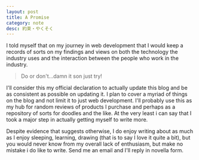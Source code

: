 ```yaml
---
layout: post
title: A Promise
category: note
desc: 約束・やくそく
---
```


I told myself that on my journey in web development that I would keep a records of sorts on my findings and views on both the technology the industry uses and the interaction between the people who work in the industry.

>Do or don't...damn it son just try!

I'll consider this my official declaration to actually update this blog and be as consistent as possible on updating it. I plan to cover a myriad of things on the blog and not limit it to just web development. I'll probably use this as my hub for random reviews of products I purchase and perhaps as a repository of sorts for doodles and the like. At the very least i can say that I took a major step in actually getting myself to write more.

Despite evidence that suggests otherwise, I do enjoy writing about as much as I enjoy sleeping, learning, drawing (that is to say I love it quite a bit), but you would never know from my overall lack of enthusiasm, but make no mistake i do like to write. Send me an email and I'll reply in novella form.